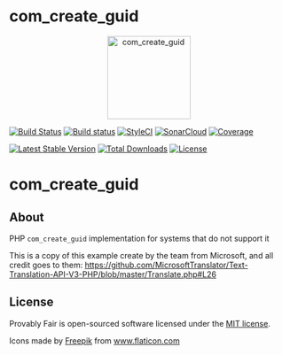 # com_create_guid


<p align="center"><img width="150" src="https://image.flaticon.com/icons/svg/884/884539.svg" alt="com_create_guid" /></p>

[![Build Status](https://travis-ci.org/rogervila/com_create_guid.svg?branch=master)](https://travis-ci.org/rogervila/com_create_guid)
[![Build status](https://ci.appveyor.com/api/projects/status/gwnwa37033if9e6a/branch/master?svg=true)](https://ci.appveyor.com/project/roger-vila/com-create-guid/branch/master)
[![StyleCI](https://github.styleci.io/repos/207313435/shield?branch=master)](https://github.styleci.io/repos/207313435)
[![SonarCloud](https://sonarcloud.io/api/project_badges/measure?project=com_create_guid&metric=alert_status)](https://sonarcloud.io/dashboard?id=com_create_guid)
[![Coverage](https://sonarcloud.io/api/project_badges/measure?project=com_create_guid&metric=coverage)](https://sonarcloud.io/dashboard?id=com_create_guid)

[![Latest Stable Version](https://poser.pugx.org/rogervila/com_create_guid/v/stable)](https://packagist.org/packages/rogervila/com_create_guid)
[![Total Downloads](https://poser.pugx.org/rogervila/com_create_guid/downloads)](https://packagist.org/packages/rogervila/com_create_guid)
[![License](https://poser.pugx.org/rogervila/com_create_guid/license)](https://packagist.org/packages/rogervila/com_create_guid)


# com_create_guid

## About

PHP `com_create_guid` implementation for systems that do not support it

This is a copy of this example create by the team from Microsoft, and all credit goes to them: https://github.com/MicrosoftTranslator/Text-Translation-API-V3-PHP/blob/master/Translate.php#L26 

## License

Provably Fair is open-sourced software licensed under the [MIT license](https://opensource.org/licenses/MIT).

<div>Icons made by <a href="https://www.flaticon.com/authors/freepik" title="Freepik">Freepik</a> from <a href="https://www.flaticon.com/" title="Flaticon">www.flaticon.com</a></div>

